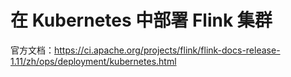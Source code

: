 # 在 Kubernetes 中部署 Flink 集群

官方文档：https://ci.apache.org/projects/flink/flink-docs-release-1.11/zh/ops/deployment/kubernetes.html

